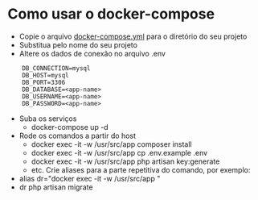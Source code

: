 # Como usar o docker-compose
- Copie o arquivo [docker-compose.yml](#) para o diretório do seu projeto
- Substitua <app-name> pelo nome do seu projeto
- Altere os dados de conexão no arquivo .env
```
    DB_CONNECTION=mysql
    DB_HOST=mysql
    DB_PORT=3306
    DB_DATABASE=<app-name>
    DB_USERNAME=<app-name>
    DB_PASSWORD=<app-name>
```
- Suba os serviços
    - docker-compose up -d
- Rode os comandos a partir do host
    - docker exec -it -w /usr/src/app <app-name> composer install
    - docker exec -it -w /usr/src/app <app-name> cp .env.example .env
    - docker exec -it -w /usr/src/app <app-name> php artisan key:generate
    - etc.
Crie aliases para a parte repetitiva do comando, por exemplo:
- alias dr="docker exec -it -w /usr/src/app <app-name>"
- dr php artisan migrate
